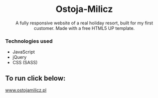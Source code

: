 <div align="center">

# Ostoja-Milicz
A fully responsive website of a real holiday resort, built for my first customer. Made with a free HTML5 UP template.

</div>

### Technologies used
* JavaScript
* jQuery
* CSS (SASS)

## To run click below:
www.ostojamilicz.pl
